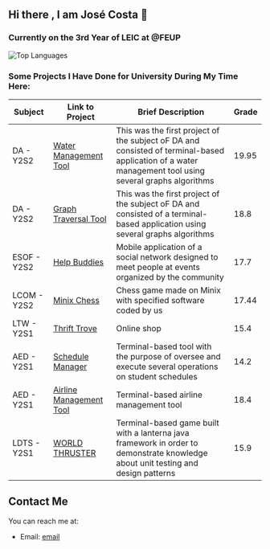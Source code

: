 ## Hi there , I am José Costa 👋

### Currently on the 3rd Year of LEIC at @FEUP

<!-- ![GitHub Stats](https://github-readme-stats.vercel.app/api?username=JoseCostaUni&show_icons=true&theme=radical)-->
![Top Languages](https://github-readme-stats.vercel.app/api/top-langs/?username=JoseCostaUni&layout=compact&theme=radical&hide_border=true&langs_count=10)

### Some Projects I Have Done for University During My Time Here:

| Subject               | Link to Project                                        | Brief Description               | Grade |
|-----------------------|-------------------------------------------------------|---------------------------------|-------|
| DA -  Y2S2    | [Water Management Tool](https://github.com/JoseCostaUni/DA-1st-Project) | This was the first project of the subject oF DA and consisted of terminal-based application of a water management tool using several graphs algorithms   | 19.95     |
| DA -  Y2S2    | [Graph Traversal Tool](https://github.com/JoseCostaUni/DA-2ndProject) | This was the first project of the subject oF DA and consisted of a terminal-based application using several graphs algorithms    | 18.8    |
| ESOF - Y2S2   | [Help Buddies](https://github.com/JoseCostaUni/ESOF-Project) | Mobile application of a social network designed to meet people at events organized by the community  | 17.7    |
| LCOM - Y2S2     | [Minix Chess](https://github.com/JoseCostaUni/LCOM-Project) | Chess game made on Minix with specified software coded by us    | 17.44     |
| LTW - Y2S1     | [Thrift Trove](https://github.com/JoseCostaUni/LTW-Project) | Online shop     | 15.4     |
| AED - Y2S1     | [Schedule Manager](https://github.com/JoseCostaUni/Projeto_AED) |  Terminal-based tool with the purpose of oversee and execute several operations on student schedules    | 14.2     |
| AED - Y2S1     | [Airline Management Tool](https://github.com/JoseCostaUni/Projeto_AED_2) | Terminal-based airline management tool    | 18.4       |
| LDTS - Y2S1     | [WORLD THRUSTER](https://github.com/JoseCostaUni/LDTS-Project) | Terminal-based game built with a lanterna java framework in order to demonstrate knowledge about unit testing and design patterns    | 15.9     

## Contact Me
You can reach me at:
- Email: [email](jpcosta2004@gmail.com)


<!--**
**JoseCostaUni/JoseCostaUni** is a ✨ _special_ ✨ repository because its `README.md` (this file) appears on your GitHub profile.

Here are some ideas to get you started:

- 🔭 I’m currently working on ...
- 🌱 I’m currently learning ...
- 👯 I’m looking to collaborate on ...
- 🤔 I’m looking for help with ...
- 💬 Ask me about ...
- 📫 How to reach me: ...
- 😄 Pronouns: ...
- ⚡ Fun fact: ...
-->
